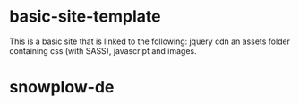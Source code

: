 # basic-site-template

This is a basic site that is linked to the following:
jquery cdn
an assets folder containing css (with SASS), javascript and images.
# snowplow-de
